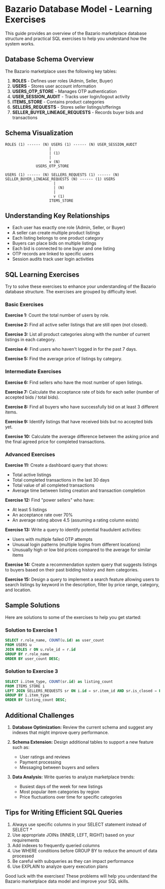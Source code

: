 # Bazario Database Model - Learning Exercises

This guide provides an overview of the Bazario marketplace database structure and practical SQL exercises to help you understand how the system works.

## Database Schema Overview

The Bazario marketplace uses the following key tables:

1. **ROLES** - Defines user roles (Admin, Seller, Buyer)
2. **USERS** - Stores user account information
3. **USERS_OTP_STORE** - Manages OTP authentication
4. **USER_SESSION_AUDIT** - Tracks user login/logout activity
5. **ITEMS_STORE** - Contains product categories
6. **SELLERS_REQUESTS** - Stores seller listings/offerings
7. **SELLER_BUYER_LINEAGE_REQUESTS** - Records buyer bids and transactions

## Schema Visualization

```
ROLES (1) ------ (N) USERS (1) ------ (N) USER_SESSION_AUDIT
                    |
                    | (1)
                    |
                    ∨ (N)
              USERS_OTP_STORE

USERS (1) ------ (N) SELLERS_REQUESTS (1) ------ (N) SELLER_BUYER_LINEAGE_REQUESTS (N) ------ (1) USERS
                      |
                      | (N)
                      |
                      ∨ (1)
                    ITEMS_STORE
```

## Understanding Key Relationships

- Each user has exactly one role (Admin, Seller, or Buyer)
- A seller can create multiple product listings
- Each listing belongs to one product category
- Buyers can place bids on multiple listings
- Each bid is connected to one buyer and one listing
- OTP records are linked to specific users
- Session audits track user login activities

## SQL Learning Exercises

Try to solve these exercises to enhance your understanding of the Bazario database structure. The exercises are grouped by difficulty level.

### Basic Exercises

**Exercise 1:** Count the total number of users by role.

**Exercise 2:** Find all active seller listings that are still open (not closed).

**Exercise 3:** List all product categories along with the number of current listings in each category.

**Exercise 4:** Find users who haven't logged in for the past 7 days.

**Exercise 5:** Find the average price of listings by category.

### Intermediate Exercises

**Exercise 6:** Find sellers who have the most number of open listings.

**Exercise 7:** Calculate the acceptance rate of bids for each seller (number of accepted bids / total bids).

**Exercise 8:** Find all buyers who have successfully bid on at least 3 different items.

**Exercise 9:** Identify listings that have received bids but no accepted bids yet.

**Exercise 10:** Calculate the average difference between the asking price and the final agreed price for completed transactions.

### Advanced Exercises

**Exercise 11:** Create a dashboard query that shows:

- Total active listings
- Total completed transactions in the last 30 days
- Total value of all completed transactions
- Average time between listing creation and transaction completion

**Exercise 12:** Find "power sellers" who have:

- At least 5 listings
- An acceptance rate over 70%
- An average rating above 4.5 (assuming a rating column exists)

**Exercise 13:** Write a query to identify potential fraudulent activities:

- Users with multiple failed OTP attempts
- Unusual login patterns (multiple logins from different locations)
- Unusually high or low bid prices compared to the average for similar items

**Exercise 14:** Create a recommendation system query that suggests listings to buyers based on their past bidding history and item categories.

**Exercise 15:** Design a query to implement a search feature allowing users to search listings by keyword in the description, filter by price range, category, and location.

## Sample Solutions

Here are solutions to some of the exercises to help you get started:

### Solution to Exercise 1

```sql
SELECT r.role_name, COUNT(u.id) as user_count
FROM USERS u
JOIN ROLES r ON u.role_id = r.id
GROUP BY r.role_name
ORDER BY user_count DESC;
```

### Solution to Exercise 3

```sql
SELECT i.item_type, COUNT(sr.id) as listing_count
FROM ITEMS_STORE i
LEFT JOIN SELLERS_REQUESTS sr ON i.id = sr.item_id AND sr.is_closed = FALSE
GROUP BY i.item_type
ORDER BY listing_count DESC;
```

## Additional Challenges

1. **Database Optimization:** Review the current schema and suggest any indexes that might improve query performance.

2. **Schema Extension:** Design additional tables to support a new feature such as:
   - User ratings and reviews
   - Payment processing
   - Messaging between buyers and sellers

3. **Data Analysis:** Write queries to analyze marketplace trends:
   - Busiest days of the week for new listings
   - Most popular item categories by region
   - Price fluctuations over time for specific categories

## Tips for Writing Efficient SQL Queries

1. Always use specific columns in your SELECT statement instead of SELECT *
2. Use appropriate JOINs (INNER, LEFT, RIGHT) based on your requirements
3. Add indexes to frequently queried columns
4. Use WHERE conditions before GROUP BY to reduce the amount of data processed
5. Be careful with subqueries as they can impact performance
6. Use EXPLAIN to analyze query execution plans

Good luck with the exercises! These problems will help you understand the Bazario marketplace data model and improve your SQL skills.